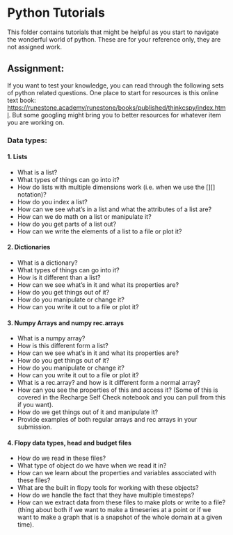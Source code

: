 # Python Tutorials
This folder contains tutorials that might be helpful as you start to navigate the wonderful world of python.  These are for your reference only, they are not assigned work.

## Assignment:
If you want to test your knowledge, you can read through the following sets of python related questions.  One place to start for resources is this online text book: https://runestone.academy/runestone/books/published/thinkcspy/index.html. But some googling might bring you to better resources for whatever item you are working on.


### Data types:
#### 1. Lists
-	What is a list?
-	What types of things can go into it?
-	How do lists with multiple dimensions work (i.e. when we use the [][] notation)?
-	How do you index a list?
-	How can we see what’s in a list and what the attributes of a list are?
-	How can we do math on a list or manipulate it?
-	How do you get parts of a list out?
-	How can we write the elements of a list to a file or plot it?

#### 2. Dictionaries
-	What is a dictionary?
-	What types of things can go into it?
-	How is it different than a list?
-	How can we see what’s in it and what its properties are?
-	How do you get things out of it?
-	How do you manipulate or change it?
-	How can you write it out to a file or plot it?  

#### 3. Numpy Arrays and numpy rec.arrays
-	What is a numpy array?
-	How is this different form a list?
-	How can we see what’s in it and what its properties are?
-	How do you get things out of it?
-	How do you manipulate or change it?
-	How can you write it out to a file or plot it?  
-	What is a rec.array? and how is it different form a normal array?
-	How can you see the properties of this and access it? (Some of this is covered in the Recharge Self Check notebook and you can pull from this if you want).
-	How do we get things out of it and manipulate it?
-	Provide examples of both regular arrays and rec arrays in your submission.

#### 4. Flopy data types, head and budget files
-	How do we read in these files?
-	What type of object do we have when we read it in?
-	How can we learn about the properties and variables associated with these files?
-	What are the built in flopy tools for working with these objects?
-	How do we handle the fact that they have multiple timesteps?
-	How can we extract data from these files to make plots or write to a file? (thing about both if we want to make a timeseries at a point or if we want to make a graph that is a snapshot of the whole domain at a given time).
